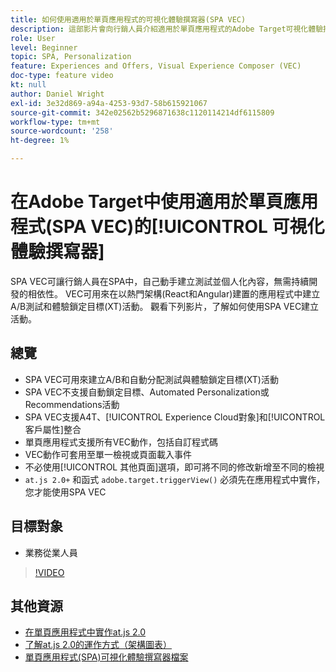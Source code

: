 ```yaml
---
title: 如何使用適用於單頁應用程式的可視化體驗撰寫器(SPA VEC)
description: 這部影片會向行銷人員介紹適用於單頁應用程式的Adobe Target可視化體驗撰寫器(SPA VEC)。 觀看此影片，了解如何使用SPA VEC建立活動。
role: User
level: Beginner
topic: SPA, Personalization
feature: Experiences and Offers, Visual Experience Composer (VEC)
doc-type: feature video
kt: null
author: Daniel Wright
exl-id: 3e32d869-a94a-4253-93d7-58b615921067
source-git-commit: 342e02562b5296871638c1120114214df6115809
workflow-type: tm+mt
source-wordcount: '258'
ht-degree: 1%

---
```


# 在Adobe Target中使用適用於單頁應用程式(SPA VEC)的[!UICONTROL 可視化體驗撰寫器]

SPA VEC可讓行銷人員在SPA中，自己動手建立測試並個人化內容，無需持續開發的相依性。 VEC可用來在以熱門架構(React和Angular)建置的應用程式中建立A/B測試和體驗鎖定目標(XT)活動。 觀看下列影片，了解如何使用SPA VEC建立活動。

## 總覽

* SPA VEC可用來建立A/B和自動分配測試與體驗鎖定目標(XT)活動
* SPA VEC不支援自動鎖定目標、Automated Personalization或Recommendations活動
* SPA VEC支援A4T、[!UICONTROL Experience Cloud對象]和[!UICONTROL 客戶屬性]整合
* 單頁應用程式支援所有VEC動作，包括自訂程式碼
* VEC動作可套用至單一檢視或頁面載入事件
* 不必使用[!UICONTROL 其他頁面]選項，即可將不同的修改新增至不同的檢視
* `at.js 2.0+` 和函式 `adobe.target.triggerView()` 必須先在應用程式中實作，您才能使用SPA VEC

## 目標對象

* 業務從業人員

>[!VIDEO](https://video.tv.adobe.com/v/26249?quality=12)


## 其他資源

* [在單頁應用程式中實作at.js 2.0](../implementation/implement-atjs-20-in-a-single-page-application.md)
* [了解at.js 2.0的運作方式（架構圖表）](../implementation/understanding-how-atjs-20-works.md)
* [單頁應用程式(SPA)可視化體驗撰寫器檔案](https://experienceleague.adobe.com/docs/target/using/experiences/spa-visual-experience-composer.html?lang=en)
